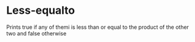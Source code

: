 # Less-equalto
Prints true if any of themi is less than or equal to the product of the other two and false otherwise
